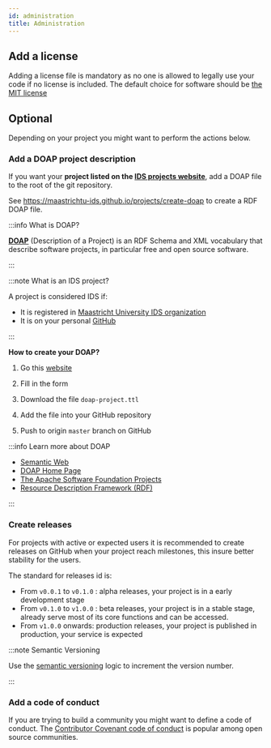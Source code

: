 ```yaml
---
id: administration
title: Administration
---
```


## Add a license

Adding a license file is mandatory as no one is allowed to legally use your code if no license is included. The default choice for software should be [the MIT license](https://choosealicense.com/licenses/mit/)

## Optional

Depending on your project you might want to perform the actions below.

### Add a DOAP project description

If you want your **project listed on the [IDS projects website](https://maastrichtu-ids.github.io/projects)**, add a  DOAP file to the root of the git repository.

See https://maastrichtu-ids.github.io/projects/create-doap to create a RDF DOAP file.

:::info What is DOAP?

**[DOAP](https://github.com/ewilderj/doap/wiki)** (Description of a Project) is an RDF Schema and XML vocabulary that describe software projects, in particular free and open source software.

:::

:::note What is an IDS project?

A project is considered IDS if:

* It is registered in [Maastricht University IDS organization](https://github.com/MaastrichtU-IDS?utf8=%E2%9C%93&q=&type=&language=)
* It is on your personal [GitHub](https://github.com/MaastrichtU-IDS?utf8=%E2%9C%93&q=&type=&language=)

:::

**How to create your DOAP?**

1. Go this [website](https://maastrichtu-ids.github.io/projects/create-doap)

2. Fill in the form

3. Download the file `doap-project.ttl`

4. Add the file into your GitHub repository

5. Push to origin `master` branch on GitHub

:::info Learn more about DOAP

- [Semantic Web](http://en.wikipedia.org/wiki/Semantic_web)
- [DOAP Home Page](https://github.com/edumbill/doap/wiki)
- [The Apache Software Foundation Projects](http://projects.apache.org/)
- [Resource Description Framework (RDF)](http://en.wikipedia.org/wiki/Resource_Description_Framework)

:::

### Create releases

For projects with active or expected users it is recommended to create releases on GitHub when your project reach milestones, this insure better stability for the users.

The standard for releases id is:

* From `v0.0.1` to `v0.1.0` : alpha releases, your project is in a early development stage
* From `v0.1.0` to `v1.0.0` : beta releases, your project is in a stable stage, already serve most of its core functions and can be accessed.
* From `v1.0.0` onwards: production releases, your project is published in production, your service is expected

:::note Semantic Versioning

Use the [semantic versioning](https://semver.org/) logic to increment the version number.

:::

### Add a code of conduct

If you are trying to build a community you might want to define a code of conduct. The [Contributor Covenant code of conduct](https://www.contributor-covenant.org/version/1/4/code-of-conduct/code_of_conduct.md) is popular among open source communities.
